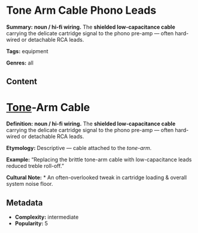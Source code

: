 # Tone Arm Cable Phono Leads

**Summary:** **noun / hi-fi wiring.** The **shielded low-capacitance cable** carrying the delicate cartridge signal to the phono pre-amp — often hard-wired or detachable RCA leads.

**Tags:** equipment

**Genres:** all

## Content

# [Tone](../t/tone-arm.md)-Arm Cable

**Definition:** **noun / hi-fi wiring.** The **shielded low-capacitance cable** carrying the delicate cartridge signal to the phono pre-amp — often hard-wired or detachable RCA leads.

**Etymology:** Descriptive — cable attached to the *tone-arm*.

**Example:** “Replacing the brittle tone-arm cable with low-capacitance leads reduced treble roll-off.”

**Cultural Note:** * An often-overlooked tweak in cartridge loading & overall system noise floor.

## Metadata

- **Complexity:** intermediate
- **Popularity:** 5
